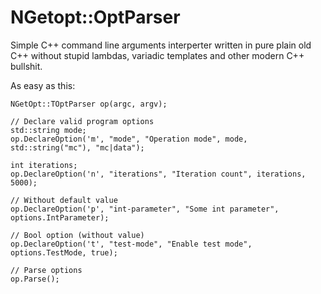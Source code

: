 NGetopt::OptParser
==================

Simple C++ command line arguments interperter written in pure plain old C++
without stupid lambdas, variadic templates and other modern C++ bullshit.

As easy as this:

    NGetOpt::TOptParser op(argc, argv);

    // Declare valid program options
    std::string mode;
    op.DeclareOption('m', "mode", "Operation mode", mode, std::string("mc"), "mc|data");

    int iterations;
    op.DeclareOption('n', "iterations", "Iteration count", iterations, 5000);

    // Without default value
    op.DeclareOption('p', "int-parameter", "Some int parameter", options.IntParameter);

    // Bool option (without value)
    op.DeclareOption('t', "test-mode", "Enable test mode", options.TestMode, true);

    // Parse options
    op.Parse();
